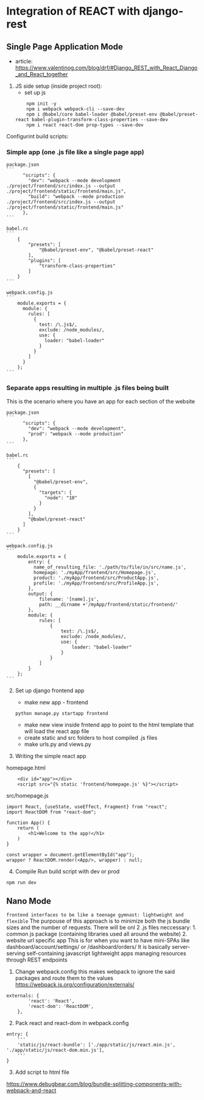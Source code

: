 # Integration of REACT with django-rest

## Single Page Application Mode

- article:
	https://www.valentinog.com/blog/drf/#Django_REST_with_React_Django_and_React_together

1. JS side setup (inside project root):
	- set up js
	```
		npm init -y
		npm i webpack webpack-cli --save-dev
		npm i @babel/core babel-loader @babel/preset-env @babel/preset-react babel-plugin-transform-class-properties --save-dev
		npm i react react-dom prop-types --save-dev
	```

Configurint build scripts:

### Simple app (one .js file like a single page app)

	package.json
	```
		  "scripts": {
		    "dev": "webpack --mode development ./project/frontend/src/index.js --output ./project/frontend/static/frontend/main.js",
		    "build": "webpack --mode production ./project/frontend/src/index.js --output ./project/frontend/static/frontend/main.js"
		  },
	```

	babel.rc
	```
		{
		    "presets": [
		        "@babel/preset-env", "@babel/preset-react"
		    ],
		    "plugins": [
		        "transform-class-properties"
		    ]
		}
	```

	webpack.config.js
	```
		module.exports = {
		  module: {
		    rules: [
		      {
		        test: /\.js$/,
		        exclude: /node_modules/,
		        use: {
		          loader: "babel-loader"
		        }
		      }
		    ]
		  }
		};
	```

### Separate apps resulting in multiple .js files being built
This is the scenario where you have an app for each section of the website

	package.json
	```
		  "scripts": {
		    "dev": "webpack --mode development",
		    "prod": "webpack --mode production"
		  },
	```

	babel.rc
	```
		{
		  "presets": [
		    [
		      "@babel/preset-env",
		      {
		        "targets": {
		          "node": "10"
		        }
		      }
		    ],
		    "@babel/preset-react"
		  ]
		}
	```
	
	webpack.config.js
	```
		module.exports = {
		    entry: {
		      name_of_resulting_file: './path/to/file/in/src/name.js',
		      homepage: './myApp/frontend/src/Homepage.js',
		      product: './myApp/frontend/src/ProductApp.js',
		      profile: './myApp/frontend/src/ProfileApp.js',
		    },
		    output: {
		        filename: '[name].js',
		        path: __dirname +'/myApp/frontend/static/frontend/'
		    },
		    module: {
		        rules: [
		            {
		                test: /\.js$/,
		                exclude: /node_modules/,
		                use: {
		                    loader: "babel-loader"
		                }
		            }
		        ]
		    }
		};
	```


2. Set up django frontend app
	- make new app - frontend	
	```
	python manage.py startapp frontend
	```

	- make new view inside frntend app to point to the html template that will load the react app file
	- create static and src folders to host compiled .js files
	- make urls.py and views.py

3. Writing the simple react app

homepage.html
```
    <div id="app"></div>
	<script src="{% static 'frontend/homepage.js' %}"></script>
```

src/homepage.js
```
import React, {useState, useEffect, Fragment} from "react";
import ReactDOM from "react-dom";

function App() {
	return (
		<h1>Welcome to the app!</h1>
	)
}

const wrapper = document.getElementById("app");
wrapper ? ReactDOM.render(<App/>, wrapper) : null;
```

4. Compile
Run build script with dev or prod
```
npm run dev
```
	
## Nano Mode
``` frontend interfaces to be like a teenage gymnast: lightweight and flexible ```
The purpouse of this approach is to minimize both the js bundle sizes and the number of requests. There will be onl 2 .js files neccessary: 
	1. common js package (containing libraries used all around the website)
	2. website url specific app
This is for when you want to have mini-SPAs like dashboard/account/settings/ or /dashboard/orders/
It is basically server-serving self-containing javascript lightweight apps managing resources through REST endpoints

1. Change webpack.config
this makes webpack to ignore the said packages and route them to the values
https://webpack.js.org/configuration/externals/
```
externals: {
        'react': 'React',
        'react-dom': 'ReactDOM',
    },
```
2. Pack react and react-dom in webpack.config
```
entry: {
	'''
	'static/js/react-bundle': ['./app/static/js/react.min.js', './app/static/js/react-dom.min.js'],
	'''
}
```
3. Add script to html file



https://www.debugbear.com/blog/bundle-splitting-components-with-webpack-and-react